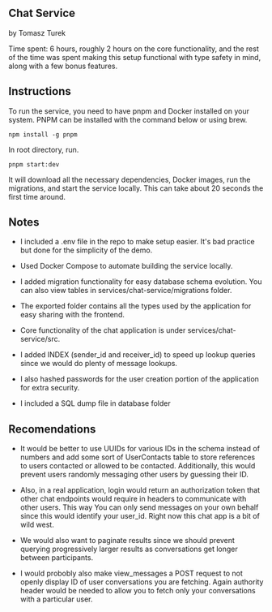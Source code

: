 ## Chat Service

by Tomasz Turek

Time spent: 6 hours, roughly 2 hours on the core functionality, and the rest of the time was spent making this setup functional with type safety in mind, along with a few bonus features.

## Instructions

To run the service, you need to have pnpm and Docker installed on your system. PNPM can be installed with the command below or using brew.

```
npm install -g pnpm
```

In root directory, run.

```
pnpm start:dev
```

It will download all the necessary dependencies, Docker images, run the migrations, and start the service locally. This can take about 20 seconds the first time around.

## Notes

- I included a .env file in the repo to make setup easier. It's bad practice but done for the simplicity of the demo.

- Used Docker Compose to automate building the service locally.

- I added migration functionality for easy database schema evolution. You can also view tables in services/chat-service/migrations folder.

- The exported folder contains all the types used by the application for easy sharing with the frontend.

- Core functionality of the chat application is under services/chat-service/src.

- I added INDEX (sender_id and receiver_id) to speed up lookup queries since we would do plenty of message lookups.

- I also hashed passwords for the user creation portion of the application for extra security.

- I included a SQL dump file in database folder

## Recomendations

- It would be better to use UUIDs for various IDs in the schema instead of numbers and add some sort of UserContacts table to store references to users contacted or allowed to be contacted. Additionally, this would prevent users randomly messaging other users by guessing their ID.

- Also, in a real application, login would return an authorization token that other chat endpoints would require in headers to communicate with other users. This way You can only send messages on your own behalf since this would identify your user_id. Right now
  this chat app is a bit of wild west.

- We would also want to paginate results since we should prevent querying progressively larger results as conversations get longer between participants.

- I would probobly also make view_messages a POST request to not openly display ID of user conversations you are fetching. Again authority header would be needed to allow you to fetch only your conversations with a particular user.
